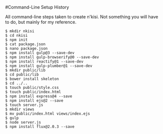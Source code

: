 #Command-Line Setup History

All command-line steps taken to create n'kisi.  Not something you will have to do, but mainly for my reference.

```
$ mkdir nkisi
$ cd nkisi
$ npm init
$ cat package.json
$ nano package.json
$ npm install gulp@3 --save-dev
$ npm install gulp-browserify@0 --save-dev
$ npm install reactify@1 --save-dev
$ npm install gulp-plumber@1 --save-dev
$ mkdir public/lib
$ cd public/lib
$ bower install skeleton
$ cd ../..
$ touch public/style.css
$ touch public/index.html
$ npm install express@4 --save
$ npm install ejs@2 --save
$ touch server.js
$ mkdir views
$ mv public/index.html views/index.ejs
$ gulp
$ node server.js
$ npm install flux@2.0.3 --save
```
